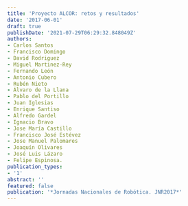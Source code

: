 ```yaml
---
title: 'Proyecto ALCOR: retos y resultados'
date: '2017-06-01'
draft: true
publishDate: '2021-07-29T06:29:32.848049Z'
authors:
- Carlos Santos
- Francisco Domingo
- David Rodriguez
- Miguel Martinez-Rey
- Fernando León
- Antonio Cubero
- Rubén Nieto
- Álvaro de la Llana
- Pablo del Portillo
- Juan Iglesias
- Enrique Santiso
- Alfredo Gardel
- Ignacio Bravo
- Jose María Castillo
- Francisco José Estévez
- Jose Manuel Palomares
- Joaquín Olivares
- José Luis Lázaro
- Felipe Espinosa.
publication_types:
- '1'
abstract: ''
featured: false
publication: '*Jornadas Nacionales de Robótica. JNR2017*'
---
```


